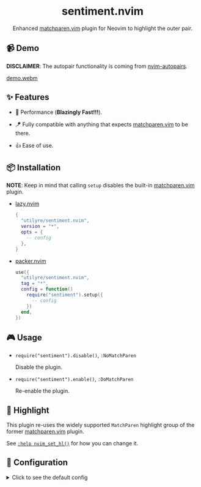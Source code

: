 <div align="center">

# sentiment.nvim

Enhanced [matchparen.vim][matchparen.vim] plugin for Neovim to highlight the
outer pair.

</div>

## 📹 Demo

**DISCLAIMER**: The autopair functionality is coming from
[nvim-autopairs][nvim-autopairs].

[demo.webm](https://user-images.githubusercontent.com/91974155/223225880-2b22dcda-3d38-4a9f-82d5-0e76c0c789e7.webm)

## ✨ Features

-   🚀 Performance (**Blazingly Fast!!!**).

-   🪁 Fully compatible with anything that expects
    [matchparen.vim][matchparen.vim] to be there.

-   👍 Ease of use.

## 📦 Installation

**NOTE**: Keep in mind that calling `setup` disables the built-in
[matchparen.vim][matchparen.vim] plugin.

-   [lazy.nvim][lazy.nvim]

    ```lua
    {
      "utilyre/sentiment.nvim",
      version = "*",
      opts = {
        -- config
      },
    }
    ```

-   [packer.nvim][packer.nvim]

    ```lua
    use({
      "utilyre/sentiment.nvim",
      tag = "*",
      config = function()
        require("sentiment").setup({
          -- config
        })
      end,
    })
    ```

## 🎮 Usage

-   `require("sentiment").disable()`, `:NoMatchParen`

    Disable the plugin.

-   `require("sentiment").enable()`, `:DoMatchParen`

    Re-enable the plugin.

## 🎨 Highlight

This plugin re-uses the widely supported `MatchParen` highlight group of the
former [matchparen.vim][matchparen.vim] plugin.

See [`:help nvim_set_hl()`][nvim_set_hl] for how you can change it.

## 🚠 Configuration

<details>

<summary>Click to see the default config</summary>

```lua
{
  ---Dictionary to check whether a buftype should be included.
  ---
  ---@type table<string, boolean>
  included_buftypes = {
    [""] = true,
  },

  ---Dictionary to check whether a filetype should be excluded.
  ---
  ---@type table<string, boolean>
  excluded_filetypes = {},

  ---Dictionary to check whether a mode should be included.
  ---
  ---@type table<string, boolean>
  included_modes = {
    n = true,
    i = true,
  },

  ---List of `(left, right)` pairs.
  ---
  ---NOTE: Both sides of a pair can't have the same character.
  ---
  ---@type tuple<string, string>[]
  pairs = {
    { "(", ")" },
    { "{", "}" },
    { "[", "]" },
  },
}
```

</details>

[matchparen.vim]: https://github.com/neovim/neovim/blob/master/runtime/plugin/matchparen.vim
[nvim-autopairs]: https://github.com/windwp/nvim-autopairs
[lazy.nvim]: https://github.com/folke/lazy.nvim
[packer.nvim]: https://github.com/wbthomason/packer.nvim
[nvim_set_hl]: https://neovim.io/doc/user/api.html#nvim_set_hl()
